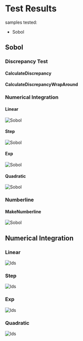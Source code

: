 # Test Results
 samples tested:
* Sobol
## Sobol
### Discrepancy Test
#### CalculateDiscrepancy
#### CalculateDiscrepancyWrapAround
### Numerical Integration
#### Linear
![Sobol](../../../samples/_1d/lds/Linear_Sobol.png)  
#### Step
![Sobol](../../../samples/_1d/lds/Step_Sobol.png)  
#### Exp
![Sobol](../../../samples/_1d/lds/Exp_Sobol.png)  
#### Quadratic
![Sobol](../../../samples/_1d/lds/Quadratic_Sobol.png)  
### Numberline
#### MakeNumberline
![Sobol](../../../samples/_1d/lds/MakeNumberline_Sobol.png)  
## Numerical Integration
### Linear
![lds](../../../samples/_1d/lds/Linear.png)  
### Step
![lds](../../../samples/_1d/lds/Step.png)  
### Exp
![lds](../../../samples/_1d/lds/Exp.png)  
### Quadratic
![lds](../../../samples/_1d/lds/Quadratic.png)  
